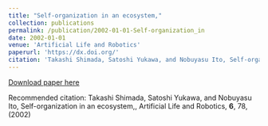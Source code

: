 ```yaml
---
title: "Self-organization in an ecosystem,"
collection: publications
permalink: /publication/2002-01-01-Self-organization_in
date: 2002-01-01
venue: 'Artificial Life and Robotics'
paperurl: 'https://dx.doi.org/'
citation: 'Takashi Shimada, Satoshi Yukawa, and Nobuyasu Ito, Self-organization in an ecosystem,, Artificial Life and Robotics, <b>6</b>, 78, (2002)'
---
```


<a href='https://dx.doi.org/'>Download paper here</a>

Recommended citation: Takashi Shimada, Satoshi Yukawa, and Nobuyasu Ito, Self-organization in an ecosystem,, Artificial Life and Robotics, <b>6</b>, 78, (2002)